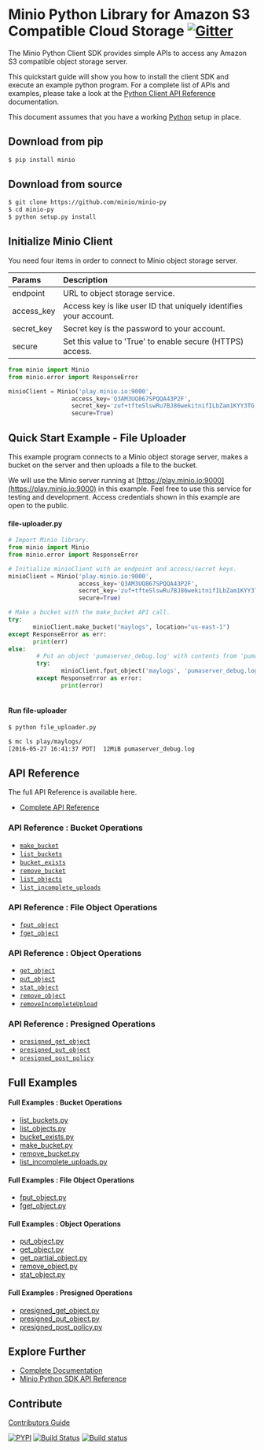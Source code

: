 # Minio Python Library for Amazon S3 Compatible Cloud Storage [![Gitter](https://badges.gitter.im/Join%20Chat.svg)](https://gitter.im/Minio/minio?utm_source=badge&utm_medium=badge&utm_campaign=pr-badge&utm_content=badge)

The Minio Python Client SDK provides simple APIs to access any Amazon S3 compatible object storage server.

This quickstart guide will show you how to install the client SDK and execute an example python program. For a complete list of APIs and examples, please take a look at the [Python Client API Reference](https://docs.minio.io/docs/python-client-api-reference) documentation.

This document assumes that you have a working [Python](https://www.python.org/downloads/) setup in place.

## Download from pip

```sh
$ pip install minio
```

## Download from source

```sh
$ git clone https://github.com/minio/minio-py
$ cd minio-py
$ python setup.py install
```
## Initialize Minio Client
You need four items in order to connect to Minio object storage server.

| Params     | Description |  
| :------- | :---- |  
| endpoint | URL to object storage service. |  
| access_key| Access key is like user ID that uniquely identifies your account.   |   
| secret_key| Secret key is the password to your account.    |
|secure|Set this value to 'True' to enable secure (HTTPS) access.|
```python
from minio import Minio
from minio.error import ResponseError

minioClient = Minio('play.minio.io:9000',
                  access_key='Q3AM3UQ867SPQQA43P2F',
                  secret_key='zuf+tfteSlswRu7BJ86wekitnifILbZam1KYY3TG',
                  secure=True)

```


## Quick Start Example - File Uploader
This example program connects to a Minio object storage server, makes a bucket on the server and then uploads a file to the bucket.

We will use the Minio server running at [https://play.minio.io:9000](https://play.minio.io:9000) in this example. Feel free to use this service for testing and development. Access credentials shown in this example are open to the public.

#### file-uploader.py
```python 
# Import Minio library.
from minio import Minio
from minio.error import ResponseError

# Initialize minioClient with an endpoint and access/secret keys.
minioClient = Minio('play.minio.io:9000',
                    access_key='Q3AM3UQ867SPQQA43P2F',
                    secret_key='zuf+tfteSlswRu7BJ86wekitnifILbZam1KYY3TG',
                    secure=True)

# Make a bucket with the make_bucket API call.
try:
       minioClient.make_bucket("maylogs", location="us-east-1")
except ResponseError as err:
       print(err)
else:
        # Put an object 'pumaserver_debug.log' with contents from 'pumaserver_debug.log'.
        try:
               minioClient.fput_object('maylogs', 'pumaserver_debug.log', '/tmp/pumaserver_debug.log')
        except ResponseError as error:
               print(error)
 
```
#### Run file-uploader
```bash
$ python file_uploader.py

$ mc ls play/maylogs/
[2016-05-27 16:41:37 PDT]  12MiB pumaserver_debug.log
```

## API Reference
The full API Reference is available here. 
* [Complete API Reference](https://docs.minio.io/docs/python-client-api-reference)

### API Reference : Bucket Operations
* [`make_bucket`](https://docs.minio.io/docs/python-client-api-reference#make_bucket)
* [`list_buckets`](https://docs.minio.io/docs/python-client-api-reference#list_buckets)
* [`bucket_exists`](https://docs.minio.io/docs/python-client-api-reference#bucket_exists)
* [`remove_bucket`](https://docs.minio.io/docs/python-client-api-reference#remove_bucket)
* [`list_objects`](https://docs.minio.io/docs/python-client-api-reference#list_objects)
* [`list_incomplete_uploads`](https://docs.minio.io/docs/python-client-api-reference#list_incomplete_uploads)

### API Reference : File Object Operations
* [`fput_object`](https://docs.minio.io/docs/python-client-api-reference#fput_object)
* [`fget_object`](https://docs.minio.io/docs/python-client-api-reference#fget_object)

### API Reference : Object Operations
* [`get_object`](https://docs.minio.io/docs/python-client-api-reference#get_object)
* [`put_object`](https://docs.minio.io/docs/python-client-api-reference#put_object)
* [`stat_object`](https://docs.minio.io/docs/python-client-api-reference#stat_object)
* [`remove_object`](https://docs.minio.io/docs/python-client-api-reference#remove_object)
* [`removeIncompleteUpload`](https://docs.minio.io/docs/python-client-api-reference#remove_incomplete_upload)

### API Reference : Presigned Operations
* [`presigned_get_object`](https://docs.minio.io/docs/python-client-api-reference#presigned_get_object)
* [`presigned_put_object`](https://docs.minio.io/docs/python-client-api-reference#presigned_put_object)
* [`presigned_post_policy`](https://docs.minio.io/docs/python-client-api-reference#presigned_post_policy)

## Full Examples

#### Full Examples : Bucket Operations
* [list_buckets.py](./examples/list_buckets.py)
* [list_objects.py](./examples/list_objects.py)
* [bucket_exists.py](./examples/bucket_exists.py)
* [make_bucket.py](./examples/make_bucket.py)
* [remove_bucket.py](./examples/remove_bucket.py)
* [list_incomplete_uploads.py](./examples/list_incomplete_uploads.py)

#### Full Examples : File Object Operations
* [fput_object.py](./examples/fput_object.py)
* [fget_object.py](./examples/fget_object.py)

#### Full Examples : Object Operations
* [put_object.py](./examples/put_object.py)
* [get_object.py](./examples/get_object.py)
* [get_partial_object.py](./examples/get_partial_object.py)
* [remove_object.py](./examples/remove_object.py)
* [stat_object.py](./examples/stat_object.py)

#### Full Examples : Presigned Operations
* [presigned_get_object.py](./examples/presigned_get_object.py)
* [presigned_put_object.py](./examples/presigned_put_object.py)
* [presigned_post_policy.py](./examples/presigned_post_policy.py)

## Explore Further
* [Complete Documentation](https://docs.minio.io)
* [Minio Python SDK API Reference](https://docs.minio.io/docs/python-client-api-reference) 

## Contribute

[Contributors Guide](./CONTRIBUTING.md)

[![PYPI](https://img.shields.io/pypi/v/minio.svg)](https://pypi.python.org/pypi/minio)
[![Build Status](https://travis-ci.org/minio/minio-py.svg)](https://travis-ci.org/minio/minio-py)
[![Build status](https://ci.appveyor.com/api/projects/status/1d05e6nvxcelmrak?svg=true)](https://ci.appveyor.com/project/harshavardhana/minio-py)

